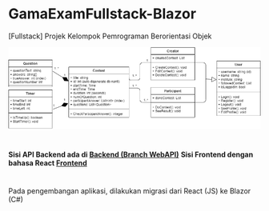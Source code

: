 # GamaExamFullstack-Blazor

[Fullstack] Projek Kelompok Pemrograman Berorientasi Objek

![Class Diagram](https://github.com/lutfiandri/gama-exam-backend/blob/main/Diagram-classDiagram.png?raw=true)
#
**Sisi API Backend ada di [Backend (Branch WebAPI)](https://github.com/lutfiandri/gama-exam-backend/tree/WebAPIVersion/GamaExamBackend)**
**Sisi Frontend dengan bahasa React [Frontend](https://github.com/lutfiandri/gama-exam-frontend)**
#
Pada pengembangan aplikasi, dilakukan migrasi dari React (JS) ke Blazor (C#)

